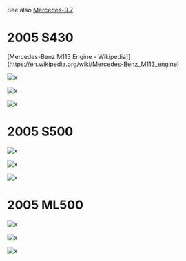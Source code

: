 See also [Mercedes-9.7](Mercedes-9.7)

# 2005 S430

[Mercedes-Benz M113 Engine - Wikipedia]](<https://en.wikipedia.org/wiki/Mercedes-Benz_M113_engine>)

![x](OEM-Docs/Mercedes/2005_s430_1.png)

![x](OEM-Docs/Mercedes/2005_s430_2.png)

![x](OEM-Docs/Mercedes/2005_s430_3.png)

# 2005 S500

![x](OEM-Docs/Mercedes/2005_s500_1.png)

![x](OEM-Docs/Mercedes/2005_s500_2.png)

![x](OEM-Docs/Mercedes/2005_s500_3.png)

# 2005 ML500

![x](OEM-Docs/Mercedes/2005-ml500-1.png)

![x](OEM-Docs/Mercedes/2005-ml500-2.png)

![x](OEM-Docs/Mercedes/2005-ml500-3.png)
